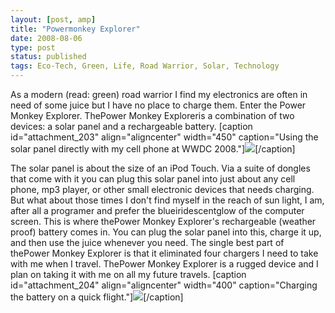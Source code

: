 ```yaml
---
layout: [post, amp]
title: "Powermonkey Explorer"
date: 2008-08-06
type: post
status: published
tags: Eco-Tech, Green, Life, Road Warrior, Solar, Technology
---
```



As a modern (read: green) road warrior I find my electronics are often in need of some juice but I have no place to charge them. Enter the Power Monkey Explorer. ThePower Monkey Exploreris a combination of two devices: a solar panel and a rechargeable battery. [caption id="attachment_203" align="aligncenter" width="450" caption="Using the solar panel directly with my cell phone at WWDC 2008."][![](http://northisup.org/adam/northisup/wp-content/uploads/2008/08/imgp14761.jpg)](http://northisup.org/adam/northisup/wp-content/uploads/2008/08/imgp14761.jpg)[/caption]



The solar panel is about the size of an iPod Touch. Via a suite of dongles that come with it you can plug this solar panel into just about any cell phone, mp3 player, or other small electronic devices that needs charging. But what about those times I don't find myself in the reach of sun light, I am, after all a programer and prefer the blueiridescentglow of the computer screen. This is where thePower Monkey Explorer's rechargeable (weather proof) battery comes in. You can plug the solar panel into this, charge it up, and then use the juice whenever you need. The single best part of thePower Monkey Explorer is that it eliminated four chargers I need to take with me when I travel. ThePower Monkey Explorer is a rugged device and I plan on taking it with me on all my future travels. [caption id="attachment_204" align="aligncenter" width="400" caption="Charging the battery on a quick flight."][![](http://northisup.org/adam/northisup/wp-content/uploads/2008/08/imgp151311.jpg)](http://northisup.org/adam/northisup/wp-content/uploads/2008/08/imgp151311.jpg)[/caption]


